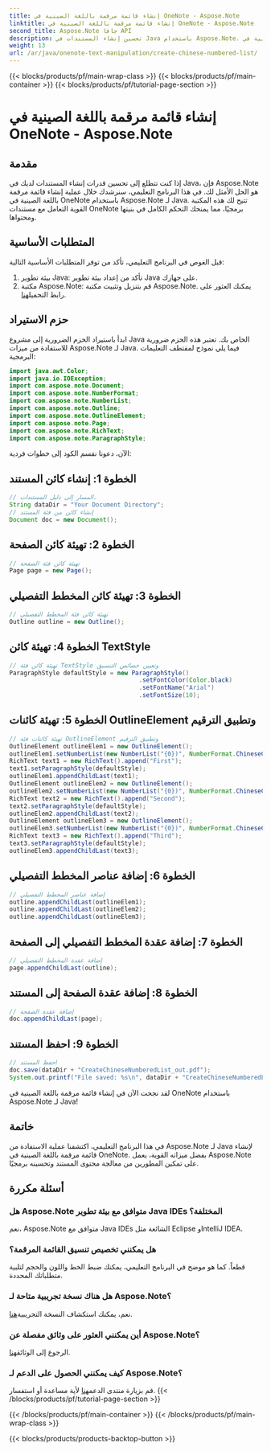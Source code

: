 ```yaml
---
title: إنشاء قائمة مرقمة باللغة الصينية في OneNote - Aspose.Note
linktitle: إنشاء قائمة مرقمة باللغة الصينية في OneNote - Aspose.Note
second_title: Aspose.Note جافا API
description: تحسين إنشاء المستندات في Java باستخدام Aspose.Note. تعلم كيفية إنشاء قائمة مرقمة باللغة الصينية في OneNote خطوة بخطوة. اكتشف ميزات Aspose.Note القوية.
weight: 13
url: /ar/java/onenote-text-manipulation/create-chinese-numbered-list/
---
```


{{< blocks/products/pf/main-wrap-class >}}
{{< blocks/products/pf/main-container >}}
{{< blocks/products/pf/tutorial-page-section >}}

# إنشاء قائمة مرقمة باللغة الصينية في OneNote - Aspose.Note

## مقدمة
إذا كنت تتطلع إلى تحسين قدرات إنشاء المستندات لديك في Java، فإن Aspose.Note هو الحل الأمثل لك. في هذا البرنامج التعليمي، سنرشدك خلال عملية إنشاء قائمة مرقمة باللغة الصينية في OneNote باستخدام Aspose.Note لـ Java. تتيح لك هذه المكتبة القوية التعامل مع مستندات OneNote برمجيًا، مما يمنحك التحكم الكامل في بنيتها ومحتواها.
## المتطلبات الأساسية
قبل الغوص في البرنامج التعليمي، تأكد من توفر المتطلبات الأساسية التالية:
1. بيئة تطوير Java: تأكد من إعداد بيئة تطوير Java على جهازك.
2.  مكتبة Aspose.Note: قم بتنزيل وتثبيت مكتبة Aspose.Note. يمكنك العثور على رابط التحميل[هنا](https://releases.aspose.com/note/java/).
## حزم الاستيراد
ابدأ باستيراد الحزم الضرورية إلى مشروع Java الخاص بك. تعتبر هذه الحزم ضرورية للاستفادة من ميزات Aspose.Note لـ Java. فيما يلي نموذج لمقتطف التعليمات البرمجية:
```java
import java.awt.Color;
import java.io.IOException;
import com.aspose.note.Document;
import com.aspose.note.NumberFormat;
import com.aspose.note.NumberList;
import com.aspose.note.Outline;
import com.aspose.note.OutlineElement;
import com.aspose.note.Page;
import com.aspose.note.RichText;
import com.aspose.note.ParagraphStyle;
```
الآن، دعونا نقسم الكود إلى خطوات فردية:
## الخطوة 1: إنشاء كائن المستند
```java
// المسار إلى دليل المستندات.
String dataDir = "Your Document Directory";
// إنشاء كائن من فئة المستند
Document doc = new Document();
```
## الخطوة 2: تهيئة كائن الصفحة
```java
// تهيئة كائن فئة الصفحة
Page page = new Page();
```
## الخطوة 3: تهيئة كائن المخطط التفصيلي
```java
// تهيئة كائن فئة المخطط التفصيلي
Outline outline = new Outline();
```
## الخطوة 4: تهيئة كائن TextStyle
```java
// تهيئة كائن فئة TextStyle وتعيين خصائص التنسيق
ParagraphStyle defaultStyle = new ParagraphStyle()
                                    .setFontColor(Color.black)
                                    .setFontName("Arial")
                                    .setFontSize(10);
```
## الخطوة 5: تهيئة كائنات OutlineElement وتطبيق الترقيم
```java
// تهيئة كائنات فئة OutlineElement وتطبيق الترقيم
OutlineElement outlineElem1 = new OutlineElement();
outlineElem1.setNumberList(new NumberList("{0})", NumberFormat.ChineseCounting, "Arial", 10));
RichText text1 = new RichText().append("First");
text1.setParagraphStyle(defaultStyle);
outlineElem1.appendChildLast(text1);
OutlineElement outlineElem2 = new OutlineElement();
outlineElem2.setNumberList(new NumberList("{0})", NumberFormat.ChineseCounting, "Arial", 10));
RichText text2 = new RichText().append("Second");
text2.setParagraphStyle(defaultStyle);
outlineElem2.appendChildLast(text2);
OutlineElement outlineElem3 = new OutlineElement();
outlineElem3.setNumberList(new NumberList("{0})", NumberFormat.ChineseCounting, "Arial", 10));
RichText text3 = new RichText().append("Third");
text3.setParagraphStyle(defaultStyle);
outlineElem3.appendChildLast(text3);
```
## الخطوة 6: إضافة عناصر المخطط التفصيلي
```java
// إضافة عناصر المخطط التفصيلي
outline.appendChildLast(outlineElem1);
outline.appendChildLast(outlineElem2);
outline.appendChildLast(outlineElem3);
```
## الخطوة 7: إضافة عقدة المخطط التفصيلي إلى الصفحة
```java
// إضافة عقدة المخطط التفصيلي
page.appendChildLast(outline);
```
## الخطوة 8: إضافة عقدة الصفحة إلى المستند
```java
// إضافة عقدة الصفحة
doc.appendChildLast(page);
```
## الخطوة 9: احفظ المستند
```java
// احفظ المستند
doc.save(dataDir + "CreateChineseNumberedList_out.pdf");
System.out.printf("File saved: %s\n", dataDir + "CreateChineseNumberedList_out.pdf");
```
لقد نجحت الآن في إنشاء قائمة مرقمة باللغة الصينية في OneNote باستخدام Aspose.Note لـ Java!
## خاتمة
في هذا البرنامج التعليمي، اكتشفنا عملية الاستفادة من Aspose.Note لـ Java لإنشاء قائمة مرقمة باللغة الصينية في OneNote. بفضل ميزاته القوية، يعمل Aspose.Note على تمكين المطورين من معالجة محتوى المستند وتحسينه برمجيًا.
## أسئلة مكررة
### هل Aspose.Note متوافق مع بيئة تطوير Java IDEs المختلفة؟
نعم، Aspose.Note متوافق مع Java IDEs الشائعة مثل Eclipse وIntelliJ IDEA.
### هل يمكنني تخصيص تنسيق القائمة المرقمة؟
قطعاً. كما هو موضح في البرنامج التعليمي، يمكنك ضبط الخط واللون والحجم لتلبية متطلباتك المحددة.
### هل هناك نسخة تجريبية متاحة لـ Aspose.Note؟
 نعم، يمكنك استكشاف النسخة التجريبية[هنا](https://releases.aspose.com/).
### أين يمكنني العثور على وثائق مفصلة عن Aspose.Note؟
 الرجوع إلى الوثائق[هنا](https://reference.aspose.com/note/java/).
### كيف يمكنني الحصول على الدعم لـ Aspose.Note؟
 قم بزيارة منتدى الدعم[هنا](https://forum.aspose.com/c/note/28) لأية مساعدة أو استفسار.
{{< /blocks/products/pf/tutorial-page-section >}}

{{< /blocks/products/pf/main-container >}}
{{< /blocks/products/pf/main-wrap-class >}}

{{< blocks/products/products-backtop-button >}}
